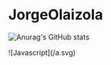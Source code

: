# JorgeOlaizola
![Anurag's GitHub stats](https://github-readme-stats.vercel.app/api?username=JorgeOlaizola&count_private=true&theme=onedark)
<div>
  ![Javascript](/a.svg)
</div>

